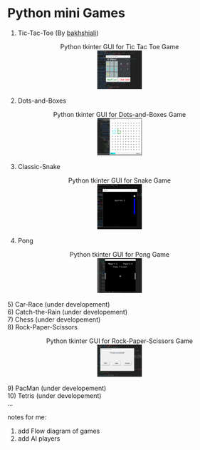 Python mini Games
==================
1) Tic-Tac-Toe (By [bakhshiali](https://github.com/bakhshiali))<br>
<p align="center">Python tkinter GUI for Tic Tac Toe Game<br>
<img src='./Tic-Toc-Toe/TicTacToe.png' alt="Python tkinter GUI for Tic Tac Toe Game" width=20% height=20%></img></p>

2) Dots-and-Boxes <br>
<p align="center">Python tkinter GUI for Dots-and-Boxes Game<br>
<img src='./Dots-and-Boxes/Dots-and-Boxes.png' alt="Python tkinter GUI for Dots-and-Boxes Game" width=20% height=20%></img></p>

3) Classic-Snake <br>
<p align="center">Python tkinter GUI for Snake Game<br>
<img src='./Snake/Snake.png' alt="Python tkinter GUI for Snake Game" width=20% height=20%></img></p>

4) Pong
<p align="center">Python tkinter GUI for Pong Game<br>
<img src='./Pong/Pong.png' alt="Python tkinter GUI for Pong Game" width=20% height=20%></img></p>
5) Car-Race (under developement)<br>
6) Catch-the-Rain (under developement)<br>
7) Chess (under developement)<br>
8) Rock-Paper-Scissors
<p align="center">Python tkinter GUI for Rock-Paper-Scissors Game<br>
<img src='./Rock-Paper-Scissors/Rock-Paper-Scissors.png' alt="Python tkinter GUI for Rock-Paper-Scissors Game" width=20% height=20%></img></p>
9) PacMan (under developement)<br>
10) Tetris (under developement)<br>
...

notes for me: 
1) add Flow diagram of games
2) add AI players



